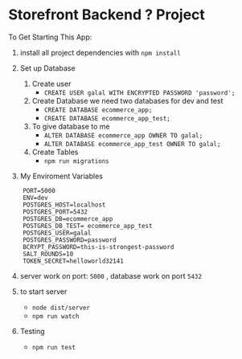 # Storefront Backend ? Project

To Get Starting This App:

1. install all project dependencies with `npm install`

2. Set up Database

   1. Create user
      - `CREATE USER galal WITH ENCRYPTED PASSWORD 'password';`
   2. Create Database we need two databases for dev and test
      - `CREATE DATABASE ecommerce_app;`
      - `CREATE DATABASE ecommerce_app_test;`
   3. To give database to me
      - `ALTER DATABASE ecommerce_app OWNER TO galal;`
      - `ALTER DATABASE ecommerce_app_test OWNER TO galal;`
   4. Create Tables
      - `npm run migrations`

3. My Enviroment Variables

```
    PORT=5000
    ENV=dev
    POSTGRES_HOST=localhost
    POSTGRES_PORT=5432
    POSTGRES_DB=ecommerce_app
    POSTGRES_DB_TEST= ecommerce_app_test
    POSTGRES_USER=galal
    POSTGRES_PASSWORD=password
    BCRYPT_PASSWORD=this-is-strongest-password
    SALT_ROUNDS=10
    TOKEN_SECRET=helloworld32141
```

4. server work on port: `5000` , database work on port `5432`

5. to start server

   - `node dist/server`
   - `npm run watch`

6. Testing
   - `npm run test`
